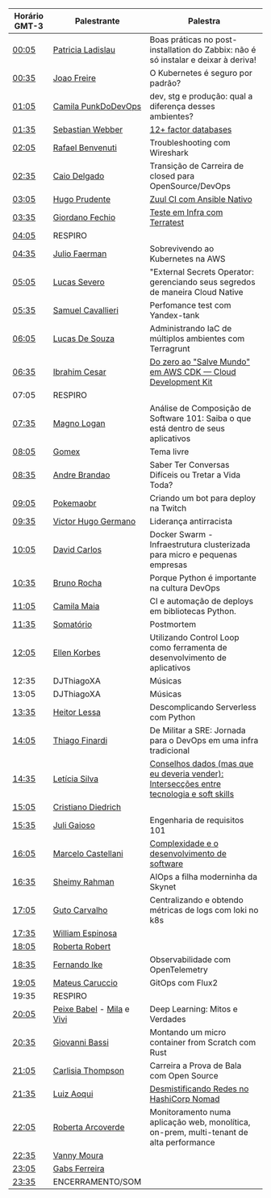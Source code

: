 | Horário GMT-3 | Palestrante  | Palestra |
|---|---|---| 
| [00:05](https://www.twitch.tv/videos/1116708891?t=00h15m54s) | [Patricia Ladislau](https://www.linkedin.com/in/patricialadislausilva/) | Boas práticas no post-installation do Zabbix: não é só instalar e deixar à deriva! |
| [00:35](https://www.twitch.tv/videos/1116708891?t=00h48m29s) | [Joao Freire](https://www.linkedin.com/in/joaopaulocunhafreire/) | O Kubernetes é seguro por padrão? |
| [01:05](https://www.twitch.tv/videos/1116708891?t=01h22m39s) | [Camila PunkDoDevOps](https://www.linkedin.com/in/camilla-martins-603344115/) | dev, stg e produção: qual a diferença desses ambientes? |
| [01:35](https://www.twitch.tv/videos/1116708891?t=01h53m10s) | [Sebastian Webber](https://www.linkedin.com/in/sebawebber/) | [12+ factor databases](talks/sebawebber/12-factor-databases.pdf) |
| [02:05](https://www.twitch.tv/videos/1116708891?t=02h31m33s) | [Rafael Benvenuti](https://www.linkedin.com/in/rafaelbenvenuti/) | Troubleshooting com Wireshark |
| [02:35](https://www.twitch.tv/videos/1116708891?t=03h07m08s) | [Caio Delgado](https://www.linkedin.com/in/caio-delgado/) | Transição de Carreira de closed para OpenSource/DevOps |
| [03:05](https://www.twitch.tv/videos/1116708891?t=03h46m52s) | [Hugo Prudente](https://www.linkedin.com/in/hugoprudente/) | [Zuul CI com Ansible Nativo](talks/hugoprudente/zuul-ci-30min.pdf) |
| [03:35](https://www.twitch.tv/videos/1116708891?t=04h15m22s) | [Giordano Fechio](https://www.linkedin.com/in/gfechio/) | [Teste em Infra com Terratest](talks/GiordanoFechio) |
| [04:05]() | RESPIRO |  |
| [04:35](https://www.twitch.tv/videos/1116708891?t=04h45m32s) | [Julio Faerman](https://www.linkedin.com/in/faermanj/) | Sobrevivendo ao Kubernetes na AWS |
| [05:05](https://www.twitch.tv/videos/1116708891?t=05h11m53s) | [Lucas Severo](https://www.linkedin.com/in/lucas-severo-317540185/) | "External Secrets Operator: gerenciando seus segredos de maneira Cloud Native |
| [05:35](https://www.twitch.tv/videos/1116708891?t=05h47m34s) | [Samuel Cavallieri](https://www.linkedin.com/in/samuel-cavallieri/) | Perfomance test com Yandex-tank |
| [06:05](https://www.twitch.tv/videos/1116708891?t=06h14m58s) | [Lucas De Souza](https://www.linkedin.com/in/ldsouza1220/) | Administrando IaC de múltiplos ambientes com Terragrunt |
| [06:35](https://www.twitch.tv/videos/1116708891?t=06h44m39s) | [Ibrahim Cesar](https://www.linkedin.com/in/ibrahimcesar/) | [Do zero ao "Salve Mundo" em AWS CDK — Cloud Development Kit](talks/ibrahimcesar) |
| 07:05 | RESPIRO | |
| [07:35](https://www.twitch.tv/videos/1116708891?t=07h40m45s) | [Magno Logan](https://www.linkedin.com/in/magnologan/) | Análise de Composição de Software 101: Saiba o que está dentro de seus aplicativos |
| [08:05](https://www.twitch.tv/videos/1116708891?t=08h16m57s) | [Gomex](https://www.linkedin.com/in/rbgomes/) | Tema livre |
| [08:35](https://www.twitch.tv/videos/1116708891?t=08h56m18s) | [Andre Brandao](https://twitter.com/absbrandao) | Saber Ter Conversas Difíceis ou Tretar a Vida Toda? |
| [09:05](https://www.twitch.tv/videos/1116708891?t=09h23m35s) | [Pokemaobr](https://www.linkedin.com/in/pokemaobr/) | Criando um bot para deploy na Twitch |
| [09:35](https://www.twitch.tv/videos/1116708891?t=09h51m21s) | [Victor Hugo Germano](https://www.linkedin.com/in/victorhg/) | Liderança antirracista |
| [10:05](https://www.twitch.tv/videos/1116708891?t=10h30m28s) | [David Carlos](https://www.linkedin.com/in/davidcarlos13/) | Docker Swarm - Infraestrutura clusterizada para micro e pequenas empresas |
| [10:35](https://www.twitch.tv/videos/1116708891?t=11h00m35s) | [Bruno Rocha](https://www.linkedin.com/in/rochacbruno/) | Porque Python é importante na cultura DevOps |
| [11:05](https://www.twitch.tv/videos/1116708891?t=11h33m05s) | [Camila Maia](https://www.linkedin.com/in/cmaiacd/) | CI e automação de deploys em bibliotecas Python. |
| [11:35](https://www.twitch.tv/videos/1116708891?t=11h59m31s) | [Somatório](https://twitter.com/somatorio) | Postmortem |
| [12:05](https://www.twitch.tv/videos/1116708891?t=12h28m33s) | [Ellen Korbes](https://www.linkedin.com/in/ellenkorbes/) | Utilizando Control Loop como ferramenta de desenvolvimento de aplicativos |
| 12:35 | DJThiagoXA | Músicas |
| 13:05 | DJThiagoXA  | Músicas |
| [13:35](https://www.twitch.tv/videos/1116708891?t=13h52m48s) | [Heitor Lessa](https://www.linkedin.com/in/heitorlessa/) | Descomplicando Serverless com Python |
| [14:05](https://www.twitch.tv/videos/1116708891?t=14h25m24s) | [Thiago Finardi](https://www.linkedin.com/in/thiagofinardi/) | De Militar a SRE: Jornada para o DevOps em uma infra tradicional |
| [14:35](https://www.twitch.tv/videos/1116708891?t=14h59m44s) | [Letícia Silva](https://www.linkedin.com/in/lsilvadev/) | [Conselhos dados (mas que eu deveria vender): Intersecções entre tecnologia e soft skills](https://www.canva.com/design/DAEPSZ0dmEM/7rCBPZfsXm8DDUbX_VNZig/view?utm_content=DAEPSZ0dmEM&utm_campaign=designshare&utm_medium=link&utm_source=sharebutton) |
| [15:05](https://www.twitch.tv/videos/1116708891?t=15h45m06s) | [Cristiano Diedrich](https://www.linkedin.com/in/cristianodiedrich/) |  |
| [15:35](https://www.twitch.tv/videos/1116708891?t=16h16m24s) | [Juli Gaioso](https://www.linkedin.com/in/juligaioso/) | Engenharia de requisitos 101 |
| [16:05](https://www.twitch.tv/videos/1116708891?t=16h36m31s) | [Marcelo Castellani](https://www.linkedin.com/in/mfcastellani/) | [Complexidade e o desenvolvimento de software](talks/marcelo_castellani/Complexidade.pdf) |
| [16:35](https://www.twitch.tv/videos/1116708891?t=17h14m43s) | [Sheimy Rahman](https://www.linkedin.com/in/sheimyrahman/) | AIOps a filha moderninha da Skynet |
| [17:05](https://www.twitch.tv/videos/1116708891?t=17h52m29s) | [Guto Carvalho](https://www.linkedin.com/in/falagutera/) | Centralizando e obtendo métricas de logs com loki no k8s |
| [17:35](https://www.twitch.tv/videos/1116708891?t=18h26m08s) | [William Espinosa](https://www.linkedin.com/in/william-espinosa-713909b2/) |  |
| [18:05]() | [Roberta Robert](https://www.linkedin.com/in/robertarobert/) |  |
| [18:35](https://www.twitch.tv/videos/1116708891?t=19h14m40s) | [Fernando Ike](https://www.linkedin.com/in/fernandoike/) | Observabilidade com OpenTelemetry |
| [19:05](https://www.twitch.tv/videos/1116708891?t=19h44m40s) | [Mateus Caruccio](https://www.linkedin.com/in/mateus-caruccio/) | GitOps com Flux2 |
| 19:35 | RESPIRO |  |
| [20:05](https://www.twitch.tv/videos/1116708891?t=20h32m07s) | [Peixe Babel](https://www.linkedin.com/in/camila-laranjeira-a65b9069/) - [Mila](https://twitter.com/milalaranjeira) e [Vivi](https://twitter.com/avivimota) | Deep Learning: Mitos e Verdades |
| [20:35](https://www.twitch.tv/videos/1116708891?t=21h17m21s) | [Giovanni Bassi](https://www.linkedin.com/in/giovannibassi/) | Montando um micro container from Scratch com Rust |
| [21:05](https://www.twitch.tv/videos/1116708891?t=23h23m15s) | [Carlisia Thompson](https://www.linkedin.com/in/carlisia/) | Carreira a Prova de Bala com Open Source |
| [21:35](https://www.twitch.tv/videos/1116708891?t=21h59m35s) | [Luiz Aoqui](https://www.linkedin.com/in/luizaoqui/) | [Desmistificando Redes no HashiCorp Nomad](talks/luiz) |
| [22:05](https://www.twitch.tv/videos/1116708891?t=22h37m26s) | [Roberta Arcoverde](https://www.linkedin.com/in/robertaarcoverde/) | Monitoramento numa aplicação web, monolítica, on-prem, multi-tenant de alta performance  |
| [22:35](https://www.twitch.tv/videos/1116708891?t=23h25m59s) | [Vanny Moura](https://twitter.com/WonderWanny) |  |
| [23:05](https://www.twitch.tv/videos/1116708891?t=23h25m59s) | [Gabs Ferreira](https://www.linkedin.com/in/gabsferreira/) |  |
| [23:35](https://www.twitch.tv/videos/1116708891?t=24h21m31s) | ENCERRAMENTO/SOM |  |
